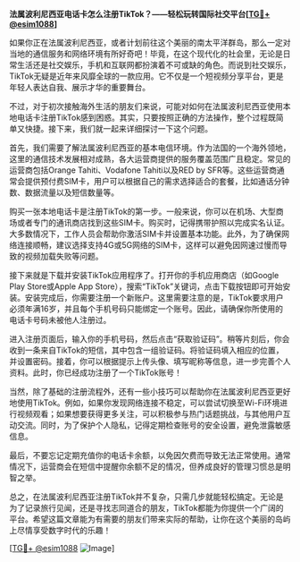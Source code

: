 **法属波利尼西亚电话卡怎么注册TikTok？——轻松玩转国际社交平台[[TG💪+ @esim1088](https://t.me/s/esim1088)]**

如果你正在法属波利尼西亚，或者计划前往这个美丽的南太平洋群岛，那么一定对当地的通信服务和网络环境有所好奇吧！毕竟，在这个现代化的社会里，无论是日常生活还是社交娱乐，手机和互联网都扮演着不可或缺的角色。而说到社交娱乐，TikTok无疑是近年来风靡全球的一款应用。它不仅是一个短视频分享平台，更是年轻人表达自我、展示才华的重要舞台。

不过，对于初次接触海外生活的朋友们来说，可能对如何在法属波利尼西亚使用本地电话卡注册TikTok感到困惑。其实，只要按照正确的方法操作，整个过程既简单又快捷。接下来，我们就一起来详细探讨一下这个问题。

首先，我们需要了解法属波利尼西亚的基本电信环境。作为法国的一个海外领地，这里的通信技术发展相对成熟，各大运营商提供的服务覆盖范围广且稳定。常见的运营商包括Orange Tahiti、Vodafone Tahiti以及RED by SFR等。这些运营商通常会提供预付费SIM卡，用户可以根据自己的需求选择适合的套餐，比如通话分钟数、数据流量以及短信数量等。

购买一张本地电话卡是注册TikTok的第一步。一般来说，你可以在机场、大型商场或者专门的通讯商店找到这些SIM卡。购买时，记得携带护照以完成实名认证。大多数情况下，工作人员会帮助你激活SIM卡并设置基本功能。此外，为了确保网络连接顺畅，建议选择支持4G或5G网络的SIM卡，这样可以避免因网速过慢而导致的视频加载失败等问题。

接下来就是下载并安装TikTok应用程序了。打开你的手机应用商店（如Google Play Store或Apple App Store），搜索“TikTok”关键词，点击下载按钮即可开始安装。安装完成后，你需要注册一个新账户。这里需要注意的是，TikTok要求用户必须年满16岁，并且每个手机号码只能绑定一个账号。因此，请确保你所使用的电话卡号码未被他人注册过。

进入注册页面后，输入你的手机号码，然后点击“获取验证码”。稍等片刻后，你会收到一条来自TikTok的短信，其中包含一组验证码。将验证码填入相应的位置，并设置密码。接着，你可以根据提示上传头像、填写昵称等信息，进一步完善个人资料。此时，你已经成功注册了一个TikTok账号！

当然，除了基础的注册流程外，还有一些小技巧可以帮助你在法属波利尼西亚更好地使用TikTok。例如，如果你发现网络连接不稳定，可以尝试切换至Wi-Fi环境进行视频观看；如果想要获得更多关注，可以积极参与热门话题挑战，与其他用户互动交流。同时，为了保护个人隐私，记得定期检查账号的安全设置，避免泄露敏感信息。

最后，不要忘记定期充值你的电话卡余额，以免因欠费而导致无法正常使用。通常情况下，运营商会在短信中提醒你余额不足的情况，但养成良好的管理习惯总是明智之举。

总之，在法属波利尼西亚注册TikTok并不复杂，只需几步就能轻松搞定。无论是为了记录旅行见闻，还是寻找志同道合的朋友，TikTok都能为你提供一个广阔的平台。希望这篇文章能为有需要的朋友们带来实际的帮助，让你在这个美丽的岛屿上尽情享受数字时代的乐趣！

[[TG💪+ @esim1088](https://t.me/s/esim1088) ![Image](https://i.postimg.cc/4NQfJmqS/Snipaste-2025-05-13-00-14-12.png)]